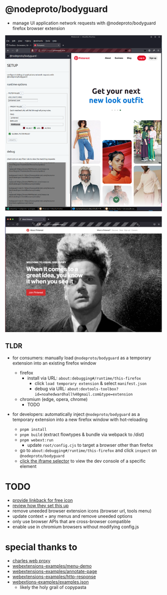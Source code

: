 # @nodeproto/bodyguard

- manage UI application network requests with @nodeproto/bodyguard firefox browser extension

![@nodeproto/bodyguard sidebar](./src/images/screenshot.png)

![@nodeproto/bodyguard redirecting images on about.pinterest.com](./src/images/about.pinterest.com.png)

## TLDR

- for consumers: manually load `@nodeproto/bodyguard` as a temporary extension into an existing firefox window
  - firefox
    - install via URL: `about:debugging#/runtime/this-firefox`
      - click `load temporary extension` & select `manifest.json`
      - debug via URL: `about:devtools-toolbox?id=noahedwardhall%40gmail.com&type=extension`
  - chromium (edge, opera, chrome)
    - TODO

- for developers: automatically inject `@nodeproto/bodyguard` as a temporary extension into a new firefox window with hot-reloading
  - `pnpm install`
  - `pnpm build` (extract flowtypes & bundle via webpack to /dist)
  - `pnpm webext:run`
    - update `root/config.cjs` to target a browser other than firefox
  - go to `about:debugging#/runtime/this-firefox` and click `inspect` on `@nodeproto/bodyguard`
  - [click the iframe selector](https://developer.mozilla.org/en-US/docs/Tools/Working_with_iframes) to view the dev console of a specific element

# TODO

- [provide linkback for free icon](https://icons8.com/icon/7319/muscle)
- [review how they set this up](https://github.com/ritwickdey/live-server-web-extension/blob/master/manifest.json)
- remove uneeded browser extension icons (browser url, tools menu)
- update context + any menus and remove uneeded options
- only use browser APIs that are cross-browser compatible
- enable use in chromium browsers without modifying config.js

# special thanks to

- [charles web proxy](https://www.charlesproxy.com/)
- [webextensions-examples/menu-demo](https://github.com/mdn/webextensions-examples/tree/master/menu-demo)
- [webextensions-examples/annotate-page](https://github.com/mdn/webextensions-examples/tree/master/annotate-page)
- [webextensions-examples/http-response](https://github.com/mdn/webextensions-examples/tree/master/http-response)
- [webextions-examples/examples.json](https://github.com/mdn/webextensions-examples/blob/master/examples.json)
  - likely the holy grail of copypasta

